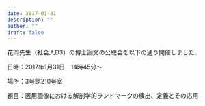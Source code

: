```yaml
---
date: 2017-01-31
description: ""
auther: ""
draft: false
---
```

花岡先生（社会人D3）の博士論文の公聴会を以下の通り開催しました．

日時：2017年1月31日　14時45分～

場所：3号館210号室

題目：医用画像における解剖学的ランドマークの検出、定義とその応用
